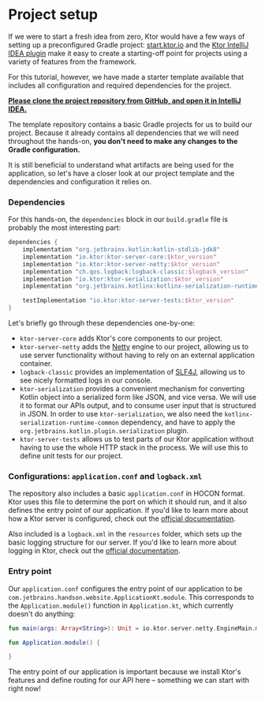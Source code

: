 # Project setup

If we were to start a fresh idea from zero, Ktor would have a few ways of setting up a preconfigured Gradle project: [start.ktor.io](https://start.ktor.io/) and the [Ktor IntelliJ IDEA plugin](https://plugins.jetbrains.com/plugin/10823-ktor) make it easy to create a starting-off point for projects using a variety of features from the framework.

For this tutorial, however, we have made a starter template available that includes all configuration and required dependencies for the project.

[**Please clone the project repository from GitHub, and open it in IntelliJ IDEA.**](https://github.com/kotlin-hands-on/creating-http-api-ktor/)

The template repository contains a basic Gradle projects for us to build our project. Because it already contains all dependencies that we will need throughout the hands-on, **you don't need to make any changes to the Gradle configuration.**

It is still beneficial to understand what artifacts are being used for the application, so let's have a closer look at our project template and the dependencies and configuration it relies on.

### Dependencies

For this hands-on, the `dependencies` block in our `build.gradle` file is probably the most interesting part:

```groovy
dependencies {
    implementation "org.jetbrains.kotlin:kotlin-stdlib-jdk8"
    implementation "io.ktor:ktor-server-core:$ktor_version"
    implementation "io.ktor:ktor-server-netty:$ktor_version"
    implementation "ch.qos.logback:logback-classic:$logback_version"
    implementation "io.ktor:ktor-serialization:$ktor_version"
    implementation "org.jetbrains.kotlinx:kotlinx-serialization-runtime-common:$kotlin_serialization"

    testImplementation "io.ktor:ktor-server-tests:$ktor_version"
}
```
Let's briefly go through these dependencies one-by-one:

- `ktor-server-core` adds Ktor's core components to our project.
- `ktor-server-netty`  adds the [Netty](https://netty.io/) engine to our project, allowing us to use server functionality without having to rely on an external application container.
- `logback-classic` provides an implementation of [SLF4J](http://www.slf4j.org/), allowing us to see nicely formatted logs in our console.
- `ktor-serialization` provides a convenient mechanism for converting Kotlin object into a serialized form like JSON, and vice versa. We will use it to format our APIs output, and to consume user input that is structured in JSON. In order to use `ktor-serialization`, we also need the `kotlinx-serialization-runtime-common` dependency, and have to apply the `org.jetbrains.kotlin.plugin.serialization` plugin.
- `ktor-server-tests` allows us to test parts of our Ktor application without having to use the whole HTTP stack in the process. We will use this to define unit tests for our project.

### Configurations: `application.conf` and `logback.xml`

The repository also includes a basic `application.conf` in HOCON format. Ktor uses this file to determine the port on which it should run, and it also defines the entry point of our application. If you'd like to learn more about how a Ktor server is configured, check out the [official documentation](https://ktor.io/servers/configuration.html).

Also included is a `logback.xml` in the `resources` folder, which sets up the basic logging structure for our server. If you'd like to learn more about logging in Ktor, check out the [official documentation](https://ktor.io/servers/logging.html). 

### Entry point

Our `application.conf` configures the entry point of our application to be `com.jetbrains.handson.website.ApplicationKt.module`. This corresponds to the `Application.module()` function in `Application.kt`, which currently doesn't do anything:

```kotlin
fun main(args: Array<String>): Unit = io.ktor.server.netty.EngineMain.main(args)

fun Application.module() {

}
```

The entry point of our application is important because we install Ktor's features and define routing for our API here – something we can start with right now! 

